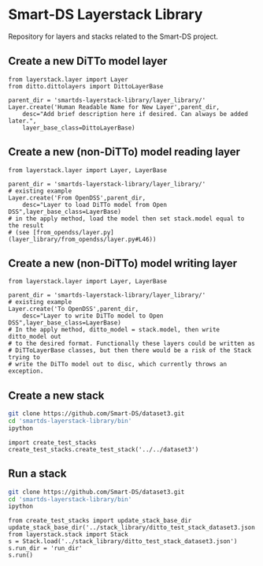 # Smart-DS Layerstack Library

Repository for layers and stacks related to the Smart-DS project.

## Create a new DiTTo model layer

```ipython
from layerstack.layer import Layer
from ditto.dittolayers import DittoLayerBase

parent_dir = 'smartds-layerstack-library/layer_library/'
Layer.create('Human Readable Name for New Layer',parent_dir,
    desc="Add brief description here if desired. Can always be added later.",
    layer_base_class=DittoLayerBase)
```

## Create a new (non-DiTTo) model reading layer

```ipython
from layerstack.layer import Layer, LayerBase

parent_dir = 'smartds-layerstack-library/layer_library/'
# existing example
Layer.create('From OpenDSS',parent_dir,
    desc="Layer to load DiTTo model from Open DSS",layer_base_class=LayerBase)
# in the apply method, load the model then set stack.model equal to the result
# (see [from_opendss/layer.py](layer_library/from_opendss/layer.py#L46))
```

## Create a new (non-DiTTo) model writing layer

```ipython
from layerstack.layer import Layer, LayerBase

parent_dir = 'smartds-layerstack-library/layer_library/'
# existing example
Layer.create('To OpenDSS',parent_dir,
    desc="Layer to write DiTTo model to Open DSS",layer_base_class=LayerBase)
# In the apply method, ditto_model = stack.model, then write ditto_model out
# to the desired format. Functionally these layers could be written as 
# DiTToLayerBase classes, but then there would be a risk of the Stack trying to 
# write the DiTTo model out to disc, which currently throws an exception.
```

## Create a new stack

```bash
git clone https://github.com/Smart-DS/dataset3.git
cd 'smartds-layerstack-library/bin'
ipython
```

```ipython
import create_test_stacks
create_test_stacks.create_test_stack('../../dataset3')
```

## Run a stack

```bash
git clone https://github.com/Smart-DS/dataset3.git
cd 'smartds-layerstack-library/bin'
ipython
```

```
from create_test_stacks import update_stack_base_dir
update_stack_base_dir('../stack_library/ditto_test_stack_dataset3.json','../../dataset3')
from layerstack.stack import Stack
s = Stack.load('../stack_library/ditto_test_stack_dataset3.json')
s.run_dir = 'run_dir'
s.run()
```
